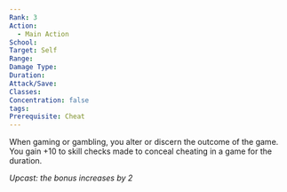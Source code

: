 ```yaml
---
Rank: 3
Action:
  - Main Action
School: 
Target: Self
Range: 
Damage Type: 
Duration: 
Attack/Save: 
Classes: 
Concentration: false
tags: 
Prerequisite: Cheat
---
```

When gaming or gambling, you alter or discern the outcome of the game. You gain +10 to skill checks made to conceal cheating in a game for the duration.

*Upcast: the bonus increases by 2*